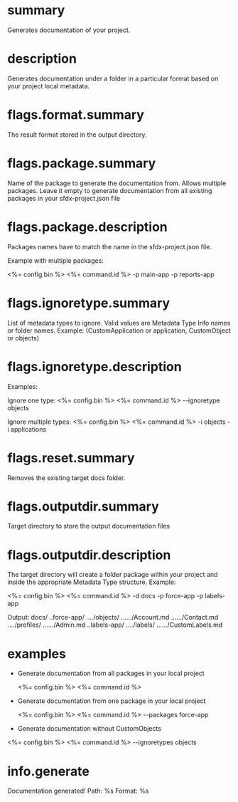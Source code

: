 # summary

Generates documentation of your project.

# description

Generates documentation under a folder in a particular format based on your project local metadata.

# flags.format.summary

The result format stored in the output directory.

# flags.package.summary

Name of the package to generate the documentation from. Allows multiple packages. Leave it empty to generate documentation from all existing packages in your sfdx-project.json file

# flags.package.description

Packages names have to match the name in the sfdx-project.json file.

Example with multiple packages:

<%= config.bin %> <%= command.id %> -p main-app -p reports-app

# flags.ignoretype.summary

List of metadata types to ignore. Valid values are Metadata Type Info names or folder names. Example: (CustomApplication or application, CustomObject or objects)

# flags.ignoretype.description

Examples:

Ignore one type:
<%= config.bin %> <%= command.id %> --ignoretype objects

Ignore multiple types:
<%= config.bin %> <%= command.id %> -i objects -i applications

# flags.reset.summary

Removes the existing target docs folder.

# flags.outputdir.summary

Target directory to store the output documentation files

# flags.outputdir.description

The target directory will create a folder package within your project and inside the appropriate Metadata Type structure. Example:

<%= config.bin %> <%= command.id %> -d docs -p force-app -p labels-app

Output:
docs/
..force-app/
..../objects/
....../Account.md
....../Contact.md
..../profiles/
....../Admin.md
..labels-app/
..../labels/
....../CustomLabels.md

# examples

- Generate documentation from all packages in your local project

  <%= config.bin %> <%= command.id %>

- Generate documentation from one package in your local project

  <%= config.bin %> <%= command.id %> --packages force-app

- Generate documentation without CustomObjects

<%= config.bin %> <%= command.id %> --ignoretypes objects

# info.generate

Documentation generated!
Path: %s
Format: %s
